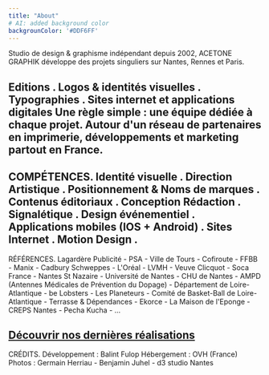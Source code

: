 ```yaml
---
title: "About"
# AI: added background color
backgrounColor: '#DDF6FF'
---
```


Studio de design & graphisme indépendant depuis 2002, ACETONE GRAPHIK développe des projets singuliers sur Nantes, Rennes et Paris.

Editions . Logos & identités visuelles . Typographies . Sites internet et applications digitales
Une règle simple : une équipe dédiée à chaque projet.
Autour d'un réseau de partenaires en imprimerie, développements et marketing partout en France.
-
COMPÉTENCES.
Identité visuelle . Direction Artistique . Positionnement & Noms de marques . Contenus éditoriaux . Conception Rédaction . Signalétique . Design événementiel .
Applications mobiles (IOS + Android) . Sites Internet . Motion Design .
-
RÉFÉRENCES.
Lagardère Publicité - PSA - Ville de Tours - Cofiroute - FFBB - Manix - Cadbury Schweppes - L'Oréal - LVMH - Veuve Clicquot - Soca France - Nantes St Nazaire - Université de Nantes -
CHU de Nantes - AMPD (Antennes Médicales de Prévention du Dopage) - Département de Loire-Atlantique - be Lobsters - Les Planeteurs - Comité de Basket-Ball de Loire-Atlantique -
Terrasse & Dépendances - Ekorce - La Maison de l'Eponge - CREPS Nantes - Pecha Kucha - ...

[Découvrir nos dernières réalisations](/projects)
-
CRÉDITS.
Développement : Balint Fulop
Hébergement : OVH (France)
Photos : Germain Herriau - Benjamin Juhel - d3 studio Nantes
